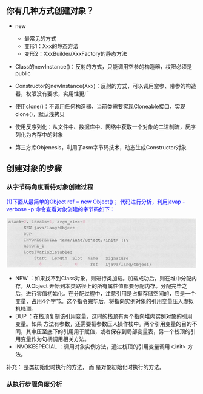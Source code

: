 ## 你有几种方式创建对象？

- new
  - 最常见的方式
  - 变形1：Xxx的静态方法
  - 变形2：XxxBuilder/XxxFactory的静态方法

- Class的newInstance()：反射的方式，只能调用空参的构造器，权限必须是public
- Constructor的newInstance(Xxx)：反射的方式，可以调用空参、带参的构造器，权限没有要求，实用性更广
- 使用clone()：不调用任何构造器，当前类需要实现Cloneable接口，实现clone()，默认浅拷贝
- 使用反序列化：从文件中、数据库中、网络中获取一个对象的二进制流，反序列化为内存中的对象
- 第三方库Objenesis，利用了asm字节码技术，动态生成Constructor对象

## 创建对象的步骤

### 从字节码角度看待对象创建过程

<font color = 'blue'>(1)下面从最简单的Object ref = new Object()； 代码进行分析，利用javap -verbose -p 命令查看对象创建的字节码如下：</font>

![](images/1.字节码创建对象过程.jpeg)

- NEW ：如果找不到Class对象，则进行类加载。加载成功后，则在堆中分配内存，从Object 开始到本类路径上的所有属性值都要分配内存。分配完毕之后，进行零值初始化。在分配过程中，注意引用是占据存储空间的，它是一个变量，占用4个字节。这个指令完毕后，将指向实例对象的引用变量压入虚拟机栈顶。
- DUP ：在栈顶复制该引用变量，这时的栈顶有两个指向堆内实例对象的引用变量。如果<init> 方法有参数，还需要把参数压人操作栈中。两个引用变量的目的不同，其中压至底下的引用用于赋值，或者保存到局部变量表，另一个栈顶的引用变量作为句柄调用相关方法。
- INVOKESPECIAL ：调用对象实例方法，通过栈顶的引用变量调用＜init> 方法。

补充：
<clinit> 是类初始化时执行的方法， 而<init> 是对象初始化时执行的方法。

### 从执行步骤角度分析





